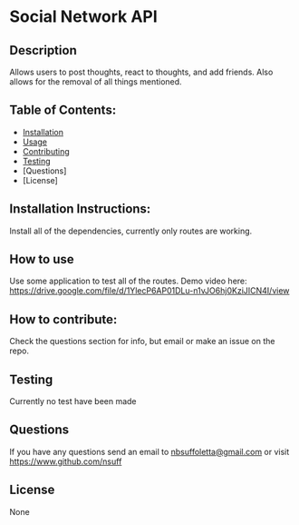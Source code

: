 # Social Network API

    
  ## Description  
  Allows users to post thoughts, react to thoughts, and add friends. Also allows for the removal of all things mentioned.

  ## Table of Contents:  
  - [Installation](#installation)
  - [Usage](#usage)
  - [Contributing](#contributing)
  - [Testing](#tests)
  - [Questions]
  - [License]

  ## Installation Instructions:  
  Install all of the dependencies, currently only routes are working.

  ## How to use  
  Use some application to test all of the routes.
  Demo video here: https://drive.google.com/file/d/1YlecP6AP01DLu-n1vJO6hj0KziJICN4I/view

  ## How to contribute:  
  Check the questions section for info, but email or make an issue on the repo.

  ## Testing  
  Currently no test have been made

  ## Questions  
  If you have any questions send an email to nbsuffoletta@gmail.com or visit https://www.github.com/nsuff

  ## License  
  None
  
  